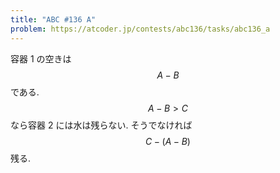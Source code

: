 ```yaml
---
title: "ABC #136 A"
problem: https://atcoder.jp/contests/abc136/tasks/abc136_a
---
```

容器 1 の空きは $$ A-B $$ である. $$ A-B > C $$ なら容器 2 には水は残らない. そうでなければ $$ C-(A-B) $$ 残る.
